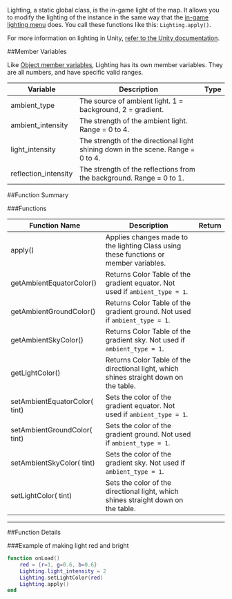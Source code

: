 Lighting, a static global class, is the in-game light of the map. It allows you to modify the lighting of the instance in the same way that the [in-game lighting menu](http://berserk-games.com/knowledgebase/lighting/) does. You call these functions like this: `Lighting.apply()`.

For more information on lighting in Unity, [refer to the Unity documentation](https://docs.unity3d.com/Manual/LightingOverview.html).

##Member Variables

Like [Object member variables](object#member-variables), Lighting has its own member variables. They are all numbers, and have specific valid ranges.

Variable | Description | Type
-- | -- | :--
ambient_type | The source of ambient light. 1 = background, 2 = gradient. | [<span class="tag int"></span>](typeandclass)
ambient_intensity | The strength of the ambient light. Range = 0 to 4. | [<span class="tag flo"></span>](typeandclass)
light_intensity | The strength of the directional light shining down in the scene. Range = 0 to 4. | [<span class="tag flo"></span>](typeandclass)
reflection_intensity | The strength of the reflections from the background. Range = 0 to 1. | [<span class="tag flo"></span>](typeandclass)

##Function Summary

###Functions

Function Name | Description | Return 
-- | -- | --:
apply() | Applies changes made to the lighting Class using these functions or member variables. | [<span class="ret boo"></span>](typeandclass)
getAmbientEquatorColor() | Returns Color Table of the gradient equator. Not used if `ambient_type = 1`. | [<span class="ret col"></span>](typeandclass#color)
getAmbientGroundColor() | Returns Color Table of the gradient ground. Not used if `ambient_type = 1`. | [<span class="ret col"></span>](typeandclass#color)
getAmbientSkyColor() | Returns Color Table of the gradient sky. Not used if `ambient_type = 1`. | [<span class="ret col"></span>](typeandclass#color)
getLightColor() | Returns Color Table of the directional light, which shines straight down on the table. | [<span class="ret col"></span>](typeandclass#color)
setAmbientEquatorColor([<span class="tag col"></span>](typeandclass#color) tint) | Sets the color of the gradient equator. Not used if `ambient_type = 1`. | [<span class="ret boo"></span>](typeandclass)
setAmbientGroundColor([<span class="tag col"></span>](typeandclass#color) tint) | Sets the color of the gradient ground. Not used if `ambient_type = 1`. | [<span class="ret boo"></span>](typeandclass)
setAmbientSkyColor([<span class="tag col"></span>](typeandclass#color) tint) | Sets the color of the gradient sky. Not used if `ambient_type = 1`. | [<span class="ret boo"></span>](typeandclass)
setLightColor([<span class="tag col"></span>](typeandclass#color) tint) | Sets the color of the directional light, which shines straight down on the table. | [<span class="ret boo"></span>](typeandclass)


---

##Function Details

###Example of making light red and bright

``` Lua
function onLoad()
    red = {r=1, g=0.6, b=0.6}
    Lighting.light_intensity = 2
    Lighting.setLightColor(red)
    Lighting.apply()
end
```
